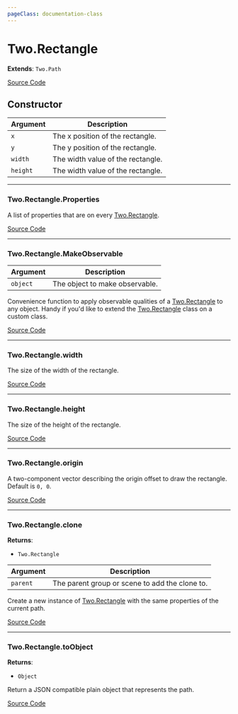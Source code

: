 ```yaml
---
pageClass: documentation-class
---
```


# Two.Rectangle


<div class="extends">

__Extends__: `Two.Path`

</div>





<div class="meta">

  [Source Code](https://github.com/jonobr1/two.js/blob/dev/src/shapes/rectangle.js#L10)

</div>



## Constructor


| Argument | Description |
| ---- | ----------- |
|  `x`  | The x position of the rectangle. |
|  `y`  | The y position of the rectangle. |
|  `width`  | The width value of the rectangle. |
|  `height`  | The width value of the rectangle. |



---

<div class="static member ">

### Two.Rectangle.Properties








<div class="properties">

A list of properties that are on every [Two.Rectangle](/documentation/rectangle).

</div>








<div class="meta">

  [Source Code](https://github.com/jonobr1/two.js/blob/dev/src/shapes/rectangle.js#L53)

</div>






</div>



---

<div class="static function ">

### Two.Rectangle.MakeObservable










<div class="params">

| Argument | Description |
| ---- | ----------- |
|  `object`  | The object to make observable. |
</div>




<div class="description">

Convenience function to apply observable qualities of a [Two.Rectangle](/documentation/rectangle) to any object. Handy if you'd like to extend the [Two.Rectangle](/documentation/rectangle) class on a custom class.

</div>



<div class="meta">

  [Source Code](https://github.com/jonobr1/two.js/blob/dev/src/shapes/rectangle.js#L59)

</div>






</div>



---

<div class="instance member ">

### Two.Rectangle.width








<div class="properties">

The size of the width of the rectangle.

</div>








<div class="meta">

  [Source Code](https://github.com/jonobr1/two.js/blob/dev/src/shapes/rectangle.js#L29)

</div>






</div>



---

<div class="instance member ">

### Two.Rectangle.height








<div class="properties">

The size of the height of the rectangle.

</div>








<div class="meta">

  [Source Code](https://github.com/jonobr1/two.js/blob/dev/src/shapes/rectangle.js#L34)

</div>






</div>



---

<div class="instance member ">

### Two.Rectangle.origin








<div class="properties">

A two-component vector describing the origin offset to draw the rectangle. Default is `0, 0`.

</div>








<div class="meta">

  [Source Code](https://github.com/jonobr1/two.js/blob/dev/src/shapes/rectangle.js#L40)

</div>






</div>



---

<div class="instance function ">

### Two.Rectangle.clone




<div class="returns">

__Returns__:



+ `Two.Rectangle`




</div>







<div class="params">

| Argument | Description |
| ---- | ----------- |
|  `parent`  | The parent group or scene to add the clone to. |
</div>




<div class="description">

Create a new instance of [Two.Rectangle](/documentation/rectangle) with the same properties of the current path.

</div>



<div class="meta">

  [Source Code](https://github.com/jonobr1/two.js/blob/dev/src/shapes/rectangle.js#L172)

</div>






</div>



---

<div class="instance function ">

### Two.Rectangle.toObject




<div class="returns">

__Returns__:



+ `Object`




</div>










<div class="description">

Return a JSON compatible plain object that represents the path.

</div>



<div class="meta">

  [Source Code](https://github.com/jonobr1/two.js/blob/dev/src/shapes/rectangle.js#L205)

</div>






</div>


